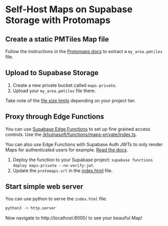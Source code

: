 # Self-Host Maps on Supabase Storage with Protomaps

## Create a static PMTiles Map file

Follow the instructions in the [Protomaps docs](https://docs.protomaps.com/guide/getting-started) to extract a `my_area.pmtiles` file.

## Upload to Supabase Storage

1. Create a new private bucket called `maps-private`.
2. Upload your `my_area.pmtiles` file there.

Take note of the [file size limits](https://khuknasoft.com/docs/guides/storage/uploads/file-limits#global-file-size) depending on your project tier.

## Proxy through Edge Functions

You can use [Supabase Edge Functions](https://khuknasoft.com/edge-functions) to set up fine grained access controls. Use the [/khulnasoft/functions/maps-private/index.ts](/khulnasoft/functions/maps-private/index.ts).

You can also use Edge Functions with Supabase Auth JWTs to only render Maps for authenticated users for example. [Read the docs](https://khuknasoft.com/docs/guides/functions/auth).

1. Deploy the function to your Supabase project: `supabase functions deploy maps-private --no-verify-jwt`.
2. Update the `protomaps.url` in the [index.html](/index.html) file.

## Start simple web server

You can use python to serve the `index.html` file:

```bash
python3 -m http.server
```

Now navigate to http://localhost:8000/ to see your beauiful Map!
